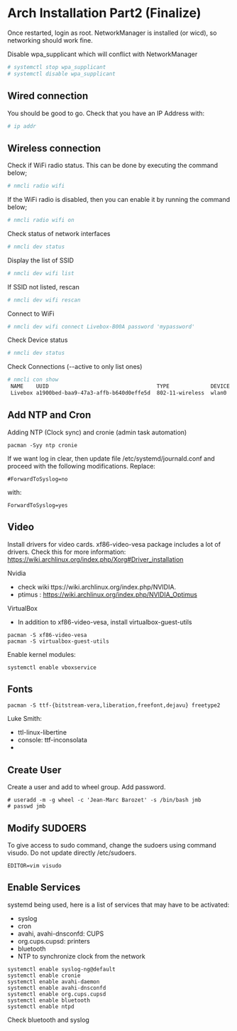 # Arch Installation Part2 (Finalize)

Once restarted, login as root.
NetworkManager is installed (or wicd), so networking should work fine.

Disable wpa_supplicant which will conflict with NetworkManager
```bash
# systemctl stop wpa_supplicant
# systemctl disable wpa_supplicant
```

## Wired connection

You should be good to go. Check that you have an IP Address with:
```bash
# ip addr
```


## Wireless connection

Check if WiFi radio status. This can be done by executing the command below;
```bash
# nmcli radio wifi
```

If the WiFi radio is disabled, then you can enable it by running the command below;
```bash
# nmcli radio wifi on
```

Check status of network interfaces
```bash
# nmcli dev status                 
```

Display the list of SSID
```bash
# nmcli dev wifi list
```

 If SSID not listed, rescan
```bash
# nmcli dev wifi rescan
```

Connect to WiFi
```bash
# nmcli dev wifi connect Livebox-B00A password 'mypassword'
```

Check Device status
```bash
# nmcli dev status
```

Check Connections (--active to only list ones)
```bash
# nmcli con show                               
 NAME    UUID                                  TYPE             DEVICE 
 Livebox a1900bed-baa9-47a3-affb-b640d0effe5d  802-11-wireless  wlan0
```


## Add NTP and Cron

Adding NTP (Clock sync) and cronie (admin task automation)

```
pacman -Syy ntp cronie
```

If we want log in clear, then update file /etc/systemd/journald.conf and proceed with the following modifications. Replace:

```
#ForwardToSyslog=no
```
with:
```
ForwardToSyslog=yes
```


## Video

Install drivers for video cards. xf86-video-vesa package includes a lot of drivers.
Check this for more information: https://wiki.archlinux.org/index.php/Xorg#Driver_installation

Nvidia 
- check wiki ttps://wiki.archlinux.org/index.php/NVIDIA. 
- ptimus : https://wiki.archlinux.org/index.php/NVIDIA_Optimus

VirtualBox
- In addition to xf86-video-vesa, install virtualbox-guest-utils

```
pacman -S xf86-video-vesa
pacman -S virtualbox-guest-utils
```

Enable kernel modules:
```
systemctl enable vboxservice
```


## Fonts

```
pacman -S ttf-{bitstream-vera,liberation,freefont,dejavu} freetype2
```

Luke Smith:
- ttl-linux-libertine
- console: ttf-inconsolata
- 

## Create User

Create a user and add to wheel group. Add password.

```
# useradd -m -g wheel -c 'Jean-Marc Barozet' -s /bin/bash jmb 
# passwd jmb
```


## Modify SUDOERS

To give access to sudo command, change the sudoers using command visudo. Do not update directly /etc/sudoers.
```
EDITOR=vim visudo
```



## Enable Services

systemd being used, here is a list of services that may have to be activated:
- syslog
- cron
- avahi, avahi-dnsconfd: CUPS
- org.cups.cupsd: printers
- bluetooth
- NTP to synchronize clock from the network

```
systemctl enable syslog-ng@default
systemctl enable cronie
systemctl enable avahi-daemon
systemctl enable avahi-dnsconfd
systemctl enable org.cups.cupsd
systemctl enable bluetooth
systemctl enable ntpd
```


Check bluetooth and syslog

